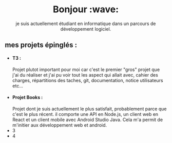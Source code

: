 <h1 align='center'> Bonjour :wave:</h1>
<p align='center'>
je suis actuellement étudiant en informatique dans un parcours de développement logiciel.
</p>

<h2>mes projets épinglés :</h2>
<ul>
  <li> <h4>T3 :</h4>  Projet plutot important pour moi car c'est le premier "gros" projet que j'ai du réaliser et j'ai pu voir tout les aspect qui allait avec, cahier des charges, répartitions des taches, git, documentation, notice utilisateurs etc...</li>
  
  <li> <h4>Projet Books :</h4> Projet dont je suis actuellement le plus satisfait, probablement parce que c'est le plus récent. il comporte une API en Node.js, un client web en React et un client mobile avec Android Studio Java.
    Cela m'a permit de m'initier aux développement web et android.
 </li>
  
  <li>3</li>
  
  <li>4</li>
  
</ul>


